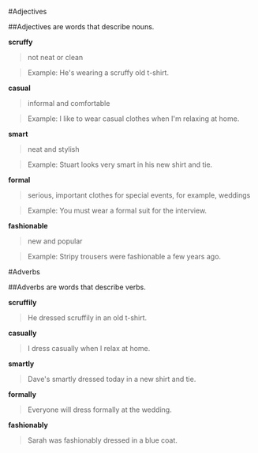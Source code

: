 #Adjectives

##Adjectives are words that describe nouns.

**scruffy**
>not neat or clean

>Example: He's wearing a scruffy old t-shirt.

**casual**
>informal and comfortable

>Example: I like to wear casual clothes when I'm relaxing at home.

**smart**
>neat and stylish

>Example: Stuart looks very smart in his new shirt and tie.

**formal**
>serious, important clothes for special events, for example, weddings

>Example: You must wear a formal suit for the interview.

**fashionable**
>new and popular

>Example: Stripy trousers were fashionable a few years ago.

 
#Adverbs

##Adverbs are words that describe verbs.

**scruffily**

>He dressed scruffily in an old t-shirt.

**casually**

>I dress casually when I relax at home.

**smartly**

>Dave's smartly dressed today in a new shirt and tie.

**formally**

>Everyone will dress formally at the wedding.

**fashionably**

>Sarah was fashionably dressed in a blue coat. 